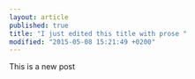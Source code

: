 ```yaml
---
layout: article
published: true
title: "I just edited this title with prose "
modified: "2015-05-08 15:21:49 +0200"
---
```




This is a new post
